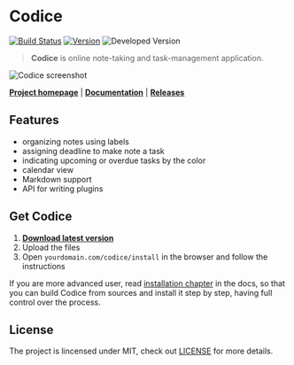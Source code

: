 # Codice

[![Build Status](https://travis-ci.com/Sobak/Codice.svg?token=56jJWzdqW9ZYp8m68yDz&branch=master)](https://travis-ci.com/Sobak/Codice)
[![Version](https://img.shields.io/badge/version-v0.4.1-blue.svg)](https://github.com/Sobak/Codice/releases)
![Developed Version](https://img.shields.io/badge/developed-v0.4.2--dev-orange.svg)

> **Codice** is online note-taking and task-management application.

![Codice screenshot](http://codice.eu/screenshot.png)

**[Project homepage](http://codice.eu)** | **[Documentation](http://docs.codice.eu)** | **[Releases](https://github.com/Sobak/Codice/releases)**

## Features
- organizing notes using labels
- assigning deadline to make note a task
- indicating upcoming or overdue tasks by the color
- calendar view
- Markdown support
- API for writing plugins

## Get Codice
1. **[Download latest version](https://github.com/Sobak/Codice/releases)**
2. Upload the files
3. Open `yourdomain.com/codice/install` in the browser and follow the instructions

If you are more advanced user, read [installation chapter](http://docs.codice.eu/) in
the docs, so that you can build Codice from sources and install it step by step, having
full control over the process.

## License
The project is lincensed under MIT, check out [LICENSE](LICENSE.md) for more details.
